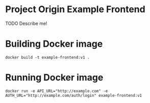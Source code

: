 # Project Origin Example Frontend

TODO Describe me!

# Building Docker image

    docker build -t example-frontend:v1 .

# Running Docker image

    docker run -e API_URL="http://example.com" -e AUTH_URL="http://example.com/auth/login" example-frontend:v1
